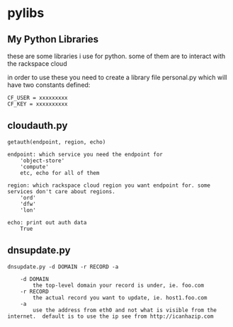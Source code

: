 pylibs
======

My Python Libraries
-------------------

these are some libraries i use for python.  some of them are to interact with the rackspace cloud

in order to use these you need to create a library file personal.py which will have two constants defined:

    CF_USER = xxxxxxxxx
    CF_KEY = xxxxxxxxxx

cloudauth.py
------------

    getauth(endpoint, region, echo)

    endpoint: which service you need the endpoint for
        'object-store'
        'compute'
        etc, echo for all of them

    region: which rackspace cloud region you want endpoint for. some services don't care about regions.
        'ord'
        'dfw'
        'lon'

    echo: print out auth data
        True

dnsupdate.py
------------

    dnsupdate.py -d DOMAIN -r RECORD -a

        -d DOMAIN
            the top-level domain your record is under, ie. foo.com
        -r RECORD
            the actual record you want to update, ie. host1.foo.com
        -a 
            use the address from eth0 and not what is visible from the internet.  default is to use the ip see from http://icanhazip.com

